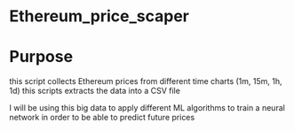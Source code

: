 # Ethereum_price_scaper

# Purpose

this script collects Ethereum prices from different time charts (1m, 15m, 1h, 1d)
this scripts extracts the data into a CSV file

I will be using this big data to apply different ML algorithms to train a neural network in order to be able to predict future prices

